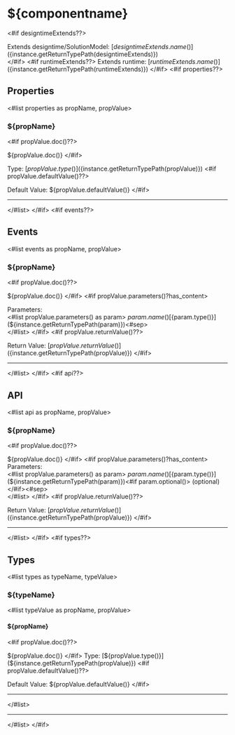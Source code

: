 # ${componentname}
<#if designtimeExtends??>

Extends designtime/SolutionModel:   [${designtimeExtends.name()}](${instance.getReturnTypePath(designtimeExtends)})\
</#if>
<#if runtimeExtends??>
Extends runtime:  [${runtimeExtends.name()}](${instance.getReturnTypePath(runtimeExtends)})
</#if>
<#if properties??>

## Properties
<#list properties as propName, propValue>

###  ${propName}
<#if propValue.doc()??>

${propValue.doc()}
</#if>

Type:  [${propValue.type()}](${instance.getReturnTypePath(propValue)})
<#if propValue.defaultValue()??>

Default Value: ${propValue.defaultValue()}
</#if>

***
</#list>
</#if>
<#if events??>

## Events
<#list events as propName, propValue>

### ${propName}
<#if propValue.doc()??>

${propValue.doc()}
</#if>
<#if propValue.parameters()?has_content>

Parameters:\
<#list propValue.parameters() as param> 
${param.name()} [${param.type()}](${instance.getReturnTypePath(param)})<#sep>\
</#list>
</#if>
<#if propValue.returnValue()??>

Return Value: [${propValue.returnValue()}](${instance.getReturnTypePath(propValue)})
 </#if>
 
 ***
</#list>
</#if>
<#if api??>

## API
<#list api as propName, propValue>

### ${propName}
<#if propValue.doc()??>

${propValue.doc()}
</#if>
<#if propValue.parameters()?has_content>
Parameters:\
<#list propValue.parameters() as param> 
${param.name()} [${param.type()}](${instance.getReturnTypePath(param)})<#if param.optional()> (optional)</#if><#sep>\
</#list>
</#if>
<#if propValue.returnValue()??>

Return Value: [${propValue.returnValue()}](${instance.getReturnTypePath(propValue)})
 </#if>
 
 ***
</#list>
</#if>
<#if types??>

## Types
<#list types as typeName, typeValue>

### ${typeName}

<#list typeValue as propName, propValue>

####  ${propName}
<#if propValue.doc()??>

${propValue.doc()}
</#if>
Type:  [${propValue.type()}](${instance.getReturnTypePath(propValue)})
<#if propValue.defaultValue()??>

Default Value: ${propValue.defaultValue()}
</#if>

***
</#list>

 ***
</#list>
</#if>